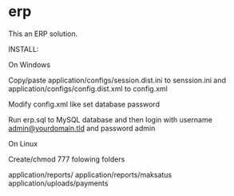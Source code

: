 # erp

This an ERP solution.

INSTALL:

On Windows

Copy/paste application/configs/session.dist.ini to senssion.ini and application/configs/config.dist.xml to config.xml

Modify config.xml like set database password

Run erp.sql to MySQL database and then login with username admin@yourdomain.tld and password admin

On Linux

Create/chmod 777 folowing folders

application/reports/
application/reports/maksatus
application/uploads/payments

